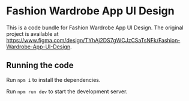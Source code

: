 
  # Fashion Wardrobe App UI Design

  This is a code bundle for Fashion Wardrobe App UI Design. The original project is available at https://www.figma.com/design/TYhAj2DS7gWCJzCSaTsNFk/Fashion-Wardrobe-App-UI-Design.

  ## Running the code

  Run `npm i` to install the dependencies.

  Run `npm run dev` to start the development server.
  